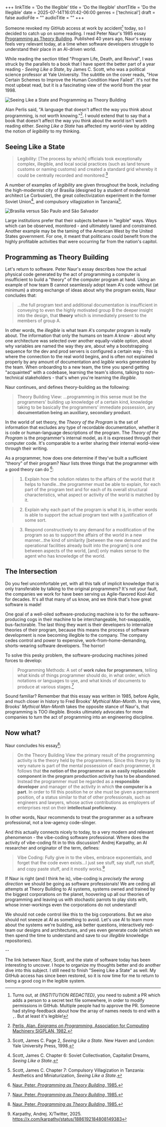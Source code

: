 +++
linkTitle = 'Do the Illegible'
title = 'Do the Illegible'
shortTitle = 'Do the Illegible'
date = 2025-07-14T16:01:42-06:00
genres = ['technical']
draft = false
audioFile = ""
audioTitle = ""
+++

Someone revoked my GitHub access at work by accident[^github-revoked] today, so I decided to catch up on some reading. I read Peter Naur's 1985 essay [Programming as Theory Building](https://pablo.rauzy.name/dev/naur1985programming.pdf). Published 40 years ago, Naur's essay feels very relevant today, at a time when software developers struggle to understand their place in an AI-driven world.

While reading the section titled "Program Life, Death, and Revival", I was struck by the parallels to a book that I have spent the better part of a year reading - *Seeing Like a State*, by James C. Scott, who was a political science professor at Yale University. The subtitle on the cover reads, "How Certain Schemes to Improve the Human Condition Have Failed". It's not the most upbeat read, but it is a fascinating view of the world from the year 1998.

![Seeing Like a State and Programming as Theory Building](book-and-paper.jpg)

Alan Perlis said, "A language that doesn't affect the way you think about programming, is not worth knowing."[^perlis]. I would extend that to say that a book that doesn't affect the way you think about the world isn't worth reading either. *Seeing Like a State* has affected my world-view by adding the notion of *legibility* to my thinking.

## Seeing Like a State

> Legibility: [The process by which] officials took exceptionally complex, illegible, and local social practices (such as land tenure customs or naming customs) and created a standard grid whereby it could be centrally recorded and monitored.[^scott-legibility]

A number of examples of *legibility* are given throughout the book, including the high-modernist city of Brasilia (designed by a student of modernist architect Le Corbusier), the great collectivization experiment in the former Soviet Union[^scott-soviet], and compulsory villagization in Tanzania[^scott-tanzania].

![Brasilia versus São Paulo and São Salvador](brasilia.jpg)

Large institutions prefer that their subjects behave in "legible" ways. Ways which can be observed, monitored - and ultimately taxed and constrained. Another example may be the taming of the American West by the United States government. For one, it meant that politicans could benefit from the highly profitable activities that were occurring far from the nation's capitol.

## Programming as Theory Building

Let's return to software. Peter Naur's essay describes how the actual physical code generated by the act of programming a computer is insufficient to build a "theory" of the computer program at hand. Using an example of how team B cannot seamlessly adopt team A's code without (at minimum) a strong exchange of ideas about why the program exists, Naur concludes that:

> ...the full program text and additional documentation is insufficient in conveying to even the highly motivated group B the deeper insight into the design, that **theory** which is immediately present to the members of group A.

In other words, the *illegible* is what team A's computer program is really about. The information that only the humans on team A know - about why one architecture was selected over another equally-viable option, about why variables are named the way they are, about why a bootstrapping sequence for the dev and prod servers is configured a certain way - this is where the connection to the real world begins, and is often not explained properly by any amount of documentation and *legible* works generated by the team. When onboarding to a new team, the time you spend getting "acquainted" with a codebase, learning the team's idioms, talking to non-technical stakeholders - that's when you're learning the *illegible*.

Naur continues, and defines theory-building as the following:

> Theory Building View: ...programming in this sense must be the programmers' building up knowledge of a certain kind, knowledge taking to be basically the programmers' immediate possession, any **documentation being an auxiliary, secondary product**.

In the world of set theory, the *Theory of the Program* is the set of information that excludes any type of recordable documentation, whether it is code or human-language descriptions of the program. The *Theory of the Program* is the programmer's internal model, as it is expressed through their computer code. It's comparable to a writer sharing their internal world-view through their writing.

As a programmer, how does one determine if they've built a sufficient "theory" of their program? Naur lists three things that the programmer with a good theory can do [^naur]:

> 1) Explain how the solution relates to the affairs of the world that it helps to handle...the programmer must be able to explain, for each part of the program text and for each of its overall structural characteristics, what aspect or activity of the world is matched by it.

> 2) Explain why each part of the program is what it is, in other words is able to support the actual program text with a justification of some sort. 

> 3) Respond constructively to any demand for a modification of the program so as to support the affairs of the world in a new manner...the kind of similarity [between the new demand and the operational facilities already built into the program] is one between aspects of the world, [and] only makes sense to the agent who has knowledge of the world.

## The Intersection

Do you feel uncomfortable yet, with all this talk of implicit knowledge that is only transferable by talking to the original programmers? It's not your fault, the companies we work for have been serving us Agile-flavored Kool-Aid for decades. It's all that many of us know, and we think that's how great software is made!

One goal of a well-oiled software-producing machine is to for the software-producing cogs in their machine to be interchangeable, hot-swappable, bus-factorable. The last thing they want is their developers to internalize theories of their program, because this means the process of software development is now becoming illegible to the company. The company cedes control and power to expensive, work-from-home-demanding, shorts-wearing software developers. The horror!

To solve this pesky problem, the software-producing machines joined forces to develop:

> Programming Methods: A set of **work rules for programmers**, telling what kinds of things programmer should do, in what order, which notations or languages to use, and what kinds of documents to produce at various stages.[^naur]

Sound familiar? Remember that this essay was written in 1985, before Agile, and much closer in history to Fred Brooks' *Mythical Man-Month*. In my view, Brooks' *Mythical Man-Month* takes the opposite stance of Naur's, that programming is TOO illegible. Brooks ultimately advocates for more companies to turn the act of programming into an engineering discipline.

## Now what?

Naur concludes his essay[^naur]:

> On the Theory Building View the primary result of the programming activity is the theory held by the programmers. Since this theory by its very nature is part of the mental possession of each programmer, it follows that **the notion of the programmer as an easily replaceable component in the program production activity has to be abandoned**. Instead the programmer must be regarded as a **responsible developer** and manager of the activity in which **the computer is a part**. In order to fill this position he or she must be given a permanent position, of a status similar to that of other professionals, such as engineers and lawyers, whose active contributions as employers of enterprises rest on their **intellectual proficiency**.

In other words, Naur recommends to treat the programmer as a software professional, not a low-agency code-slinger. 

And this actually connects nicely to today, to a very modern and relevant phenomenon - the vibe-coding software professional. Where does the activity of vibe-coding fit in to this discussion? Andrej Karpathy, an AI researcher and originator of the term, defines:

> Vibe Coding: Fully give in to the vibes, embrace exponentials, and forget that the code even exists...I just see stuff, say stuff, run stuff, and copy paste stuff, and it mostly works.[^karpathy]

If Naur is right (and I think he is), vibe-coding is *precisely the wrong direction* we should be going as software professionals! We are ceding all attempts at Theory Building to AI systems, systems owned and trained by the biggest corporations on the planet, hoovering up all our theories of programming and leaving us with stochastic parrots to play slots with, whose inner-workings even the corporations do not understand! 

We should not cede control like this to the big corporations. But we also should not sneeze at AI as something to avoid. Let's use AI to learn more about the systems we're building, ask better questions, interactively red-team our designs and architectures, and yes even generate code (which we then spend the time to understand and save to our *illegible* knowledge repositories).

--

The link between Naur, Scott, and the state of software today has been interesting to uncover. I hope to organize my thoughts better and do another dive into this subject. I still need to finish "Seeing Like a State" as well. My GitHub access has since been restored, so it is now time for me to return to being a good cog in the legible system.

[^github-revoked]: Turns out, at *{INSTITUTION REDACTED}*, you need to submit a PR which adds a person to a secret text file somewhere, in order to modify permissions in GitHub. Multiple people had to approve the PR. Someone had styling-feedback about how the array of names needs to end with a `,`. But at least it's legible!
[^perlis]: [Perlis, Alan. *Epigrams on Programming*. Association for Computing Machinery SIGPLAN, 1982.](https://www.cs.yale.edu/homes/perlis-alan/quotes.html#:~:text=19.%20A%20language%20that%20doesn%27t%20affect%20the%20way%20you%20think%20about%20programming%2C%20is%20not%20worth%20knowing)
[^scott-legibility]: Scott, James C. Page 2, *Seeing Like a State*. New Haven and London: Yale University Press, 1998. 
[^scott-soviet]: Scott, James C. Chapter 6: Soviet Collectivation, Capitalist Dreams, *Seeing Like a State*.
[^scott-tanzania]: Scott, James C. Chapter 7: Compulsory Villagization in Tanzania: Aesthetics and Miniaturization, *Seeing Like a State*.
[^naur]: [Naur, Peter. *Programming as Theory Building*, 1985.](https://pablo.rauzy.name/dev/naur1985programming.pdf)
[^karpathy]: Karpathy, Andrej. X/Twitter, 2025. https://x.com/karpathy/status/1886192184808149383
